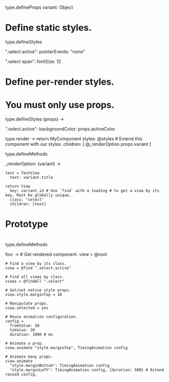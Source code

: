 
type.defineProps
  variant: Object

# Define static styles.
type.defineStyles

  ".select.active":
    pointerEvents: "none"

  ".select span":
    fontSize: 12

# Define per-render styles.
# You must only use props.
type.defineStyles (props) ->

  ".select.active":
    backgroundColor: props.activeColor

type.render ->
  return MyComponent
    styles: @styles # Extend this component with our styles.
    children: [
      @_renderOption props.variant
    ]

type.defineMethods

  _renderOption: (variant) ->

    text = TextView
      text: variant.title

    return View
      key: variant.id # Use `find` with a leading # to get a view by its key. Must be globally unique.
      class: "select"
      children: [text]

#
# Prototype
#

type.defineMethods

  foo: ->
    # Get rendered component.
    view = @root

    # Find a view by its class.
    view = @find ".select.active"

    # Find all views by class.
    views = @findAll ".select"

    # Get/set native style props.
    view.style.marginTop = 10

    # Manipulate props.
    view.selected = yes

    # Reuse animation configuration.
    config =
      fromValue: 10
      toValue: 20
      duration: 1000 # ms

    # Animate a prop.
    view.animate "style.marginTop", TimingAnimation config

    # Animate many props.
    view.animate
      "style.marginBottom": TimingAnimation config
      "style.marginLeft": TimingAnimation config, {duration: 500} # Extend reused config.
